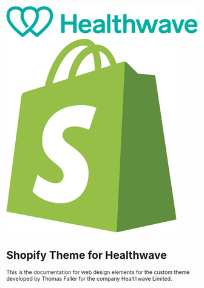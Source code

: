 ![Healthwave logo](./src/assets/logo.png) ![Shopify logo](./src/assets/shopify-logo.png)

# Shopify Theme for Healthwave

This is the documentation for web design elements for the custom theme developed by Thomas Faller for the company Healthwave Limited.

